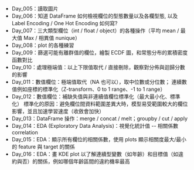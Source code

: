 - Day_005：讀取圖片
- Day_006：知道 DataFrame 如何檢視欄位的型態數量以及各欄型態, 以及 Label Encoding / One Hot Encoding 如何寫?
- Day_007：三大類型欄位（int / float / object）的各種操作（平均 mean / 最大值 Max / 相異值 nunique）
- Day_008：plot 的各種練習
- Day_009：篩選可能有離群值的欄位，繪製 ECDF 圖，和常態分布的累積密度函數對比
- Day_010：處理極端值：以上下限值取代 / 直接刪除，觀察對分佈與迴歸分數的影響
- Day_011：數值欄位：極端值取代（NA 也可以），取中位數或分位數；
           連續數值例如座標的標準化（Z-transform、0 to 1 range、-1 to 1 range）
- Day_012：數值欄位：補缺失值與非連續值欄位標準化（最大最小化、標準化）
           標準化的原因：避免欄位間資料範圍差異大時，模型易受範圍較大的欄位影響，並且加速學習速度（收斂會加快）
- Day_013：DataFrame 操作：merge / concat / melt；groupby / cut / apply
- Day_014：EDA (Exploratory Data Analysis)：視覺化統計值 -- 相關係數 correlation
- Day_015：EDA：顯示所有欄位的相關係數，使用 plots 顯示相關度最大/最小的 feature 與 target 的關係
- Day_016：EDA：畫 KDE plot 以了解連續型變數（如年齡）和目標值（如違約與否）的關係，例如哪個年齡區間的違約機率最高
